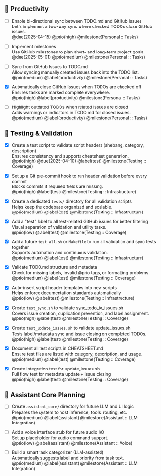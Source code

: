 ## 🌟 Productivity

- [ ] Enable bi-directional sync between TODO.md and GitHub Issues  
  Let's implement a two-way sync where checked TODOs close GitHub issues.  
  @due(2025-04-15) @prio(high) @milestone(Personal :: Tasks)

- [ ] Implement milestones  
  Use GitHub milestones to plan short- and long-term project goals.  
  @due(2025-05-01) @prio(medium) @milestone(Personal :: Tasks)

- [ ] Sync from GitHub Issues to TODO.md  
  Allow syncing manually created issues back into the TODO list.  
  @prio(medium) @label(productivity) @milestone(Personal :: Tasks)

- [x] Automatically close GitHub Issues when TODOs are checked off  
  Ensures tasks are marked complete everywhere.  
  @prio(high) @label(productivity) @milestone(Personal :: Tasks)

- [ ] Highlight outdated TODOs when related issues are closed  
  Adds warnings or indicators in TODO.md for closed issues.  
  @prio(medium) @label(productivity) @milestone(Personal :: Tasks)

## 🪪 Testing & Validation

- [x] Create a test script to validate script headers (shebang, category, description)  
  Ensures consistency and supports cheatsheet generation.  
  @prio(high) @due(2025-04-10) @label(test) @milestone(Testing :: Coverage)

- [x] Set up a Git pre-commit hook to run header validation before every commit  
  Blocks commits if required fields are missing.  
  @prio(high) @label(test) @milestone(Testing :: Infrastructure)

- [x] Create a dedicated `tests/` directory for all validation scripts  
  Helps keep the codebase organized and scalable.  
  @prio(medium) @label(test) @milestone(Testing :: Infrastructure)

- [x] Add a "test" label to all test-related GitHub issues for better filtering  
  Visual separation of validation and utility tasks.  
  @prio(low) @label(test) @milestone(Testing :: Coverage)

- [x] Add a future `test_all.sh` or `Makefile` to run all validation and sync tests together  
  Supports automation and continuous validation.  
  @prio(medium) @label(test) @milestone(Testing :: Infrastructure)

- [x] Validate TODO.md structure and metadata  
  Check for missing labels, invalid @prio tags, or formatting problems.  
  @prio(medium) @label(test) @milestone(Testing :: Coverage)

- [x] Auto-insert script header templates into new scripts  
  Helps enforce documentation standards automatically.  
  @prio(low) @label(test) @milestone(Testing :: Infrastructure)

- [x] Create `test_sync.sh` to validate sync_todo_to_issues.sh  
  Covers issue creation, duplication prevention, and label assignment.  
  @prio(high) @label(test) @milestone(Testing :: Coverage)

- [x] Create `test_update_issues.sh` to validate update_issues.sh  
  Tests label/metadata sync and issue closing on completed TODOs.  
  @prio(high) @label(test) @milestone(Testing :: Coverage)

- [x] Document all test scripts in CHEATSHEET.md  
  Ensure test files are listed with category, description, and usage.  
  @prio(medium) @label(test) @milestone(Testing :: Coverage)

- [x] Create integration test for update_issues.sh  
  Full flow test for metadata update + issue closing  
  @prio(high) @label(test) @milestone(Testing :: Coverage)

## 🚀 Assistant Core Planning

- [ ] Create `assistant_core/` directory for future LLM and UI logic  
  Prepares the system to host inference, tools, routing, etc.  
  @prio(medium) @label(assistant) @milestone(Assistant :: LLM Integration)

- [ ] Add a voice interface stub for future audio I/O  
  Set up placeholder for audio command support.  
  @prio(low) @label(assistant) @milestone(Assistant :: Voice)

- [ ] Build a smart task categorizer (LLM-assisted)  
  Automatically suggests label and priority from task text.  
  @prio(medium) @label(assistant) @milestone(Assistant :: LLM Integration)
